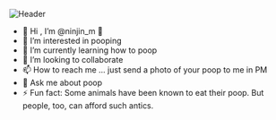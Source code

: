 
![Header](https://i.pinimg.com/736x/29/3d/6c/293d6cdfef88ca53d308efe2663c6a47.jpg)
- 👋 Hi , I’m @ninjin_m 👋
- 👀 I’m interested in pooping
- 🌱 I’m currently learning how to poop
- 💞️ I’m looking to collaborate 
- 📫 How to reach me ... just send a photo of your poop to me in PM
- 💬 Ask me about poop
- ⚡ Fun fact: Some animals have been known to eat their poop. But people, too, can afford such antics.

<!--
**D-Ninjin/D-Ninjin** is a ✨ _special_ ✨ repository because its `README.md` (this file) appears on your GitHub profile.

Here are some ideas to get you started:

- 🔭 I’m currently working on ...
- 🌱 I’m currently learning ...
- 👯 I’m looking to collaborate on ...
- 🤔 I’m looking for help with ...
- 💬 Ask me about ...
- 📫 How to reach me: ...
- 😄 Pronouns: ...
- ⚡ Fun fact: ...
-->
